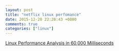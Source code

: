 ```yaml
---
layout: post
title: "netflix linux perfomance"
date: 2015-12-20 22:28:43 +0800
comments: true
categories: ["linux"]
---
```



<!-- more -->


[Linux Performance Analysis in 60,000 Milliseconds]

[Linux Performance Analysis in 60,000 Milliseconds]:http://techblog.netflix.com/2015/11/linux-performance-analysis-in-60s.html